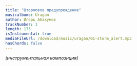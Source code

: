 ```yaml
---
title: "Штормовое предупреждение"
musicalbums: Uragan
author: Игорь Абакумов
trackNumber: 1
length: 173
isInstrumental: true
mediaFileUrl: /download/music/uragan/01-storm_alert.mp3
hasChords: false
---
```


*(инструментальная композиция)*
